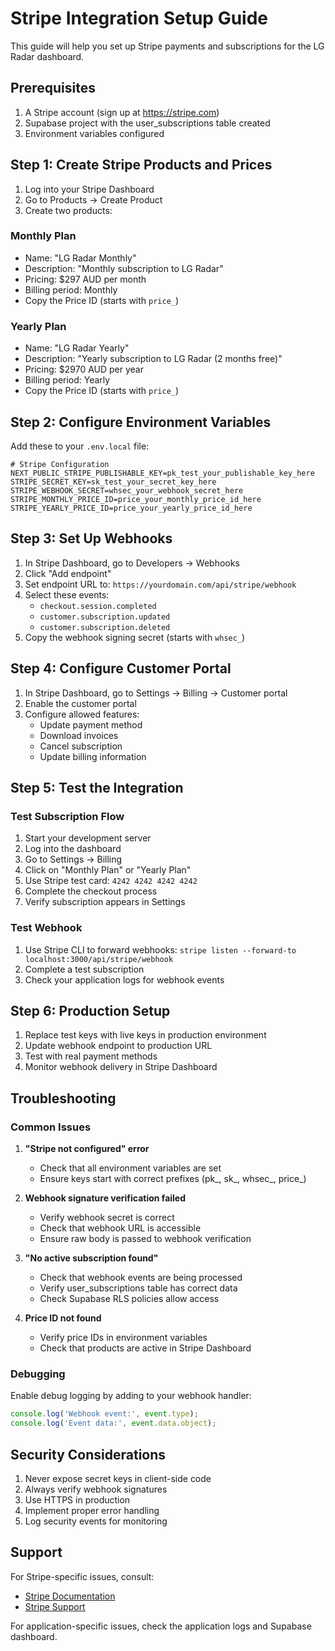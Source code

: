 # Stripe Integration Setup Guide

This guide will help you set up Stripe payments and subscriptions for the LG Radar dashboard.

## Prerequisites

1. A Stripe account (sign up at https://stripe.com)
2. Supabase project with the user_subscriptions table created
3. Environment variables configured

## Step 1: Create Stripe Products and Prices

1. Log into your Stripe Dashboard
2. Go to Products → Create Product
3. Create two products:

### Monthly Plan
- Name: "LG Radar Monthly"
- Description: "Monthly subscription to LG Radar"
- Pricing: $297 AUD per month
- Billing period: Monthly
- Copy the Price ID (starts with `price_`)

### Yearly Plan
- Name: "LG Radar Yearly"
- Description: "Yearly subscription to LG Radar (2 months free)"
- Pricing: $2970 AUD per year
- Billing period: Yearly
- Copy the Price ID (starts with `price_`)

## Step 2: Configure Environment Variables

Add these to your `.env.local` file:

```env
# Stripe Configuration
NEXT_PUBLIC_STRIPE_PUBLISHABLE_KEY=pk_test_your_publishable_key_here
STRIPE_SECRET_KEY=sk_test_your_secret_key_here
STRIPE_WEBHOOK_SECRET=whsec_your_webhook_secret_here
STRIPE_MONTHLY_PRICE_ID=price_your_monthly_price_id_here
STRIPE_YEARLY_PRICE_ID=price_your_yearly_price_id_here
```

## Step 3: Set Up Webhooks

1. In Stripe Dashboard, go to Developers → Webhooks
2. Click "Add endpoint"
3. Set endpoint URL to: `https://yourdomain.com/api/stripe/webhook`
4. Select these events:
   - `checkout.session.completed`
   - `customer.subscription.updated`
   - `customer.subscription.deleted`
5. Copy the webhook signing secret (starts with `whsec_`)

## Step 4: Configure Customer Portal

1. In Stripe Dashboard, go to Settings → Billing → Customer portal
2. Enable the customer portal
3. Configure allowed features:
   - Update payment method
   - Download invoices
   - Cancel subscription
   - Update billing information

## Step 5: Test the Integration

### Test Subscription Flow
1. Start your development server
2. Log into the dashboard
3. Go to Settings → Billing
4. Click on "Monthly Plan" or "Yearly Plan"
5. Use Stripe test card: `4242 4242 4242 4242`
6. Complete the checkout process
7. Verify subscription appears in Settings

### Test Webhook
1. Use Stripe CLI to forward webhooks: `stripe listen --forward-to localhost:3000/api/stripe/webhook`
2. Complete a test subscription
3. Check your application logs for webhook events

## Step 6: Production Setup

1. Replace test keys with live keys in production environment
2. Update webhook endpoint to production URL
3. Test with real payment methods
4. Monitor webhook delivery in Stripe Dashboard

## Troubleshooting

### Common Issues

1. **"Stripe not configured" error**
   - Check that all environment variables are set
   - Ensure keys start with correct prefixes (pk_, sk_, whsec_, price_)

2. **Webhook signature verification failed**
   - Verify webhook secret is correct
   - Check that webhook URL is accessible
   - Ensure raw body is passed to webhook verification

3. **"No active subscription found"**
   - Check that webhook events are being processed
   - Verify user_subscriptions table has correct data
   - Check Supabase RLS policies allow access

4. **Price ID not found**
   - Verify price IDs in environment variables
   - Check that products are active in Stripe Dashboard

### Debugging

Enable debug logging by adding to your webhook handler:
```javascript
console.log('Webhook event:', event.type);
console.log('Event data:', event.data.object);
```

## Security Considerations

1. Never expose secret keys in client-side code
2. Always verify webhook signatures
3. Use HTTPS in production
4. Implement proper error handling
5. Log security events for monitoring

## Support

For Stripe-specific issues, consult:
- [Stripe Documentation](https://stripe.com/docs)
- [Stripe Support](https://support.stripe.com)

For application-specific issues, check the application logs and Supabase dashboard.